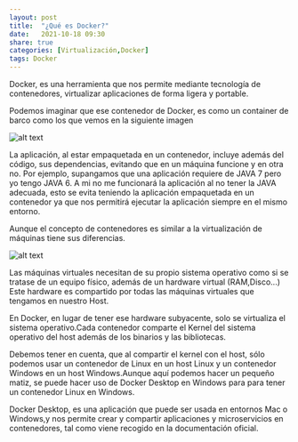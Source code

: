 ```yaml
---
layout: post
title:  "¿Qué es Docker?"
date:   2021-10-18 09:30
share: true
categories: [Virtualización,Docker]
tags: Docker
---
```

Docker, es una herramienta que nos permite mediante tecnología de contenedores, virtualizar aplicaciones de forma ligera y portable. 

Podemos imaginar que ese contenedor de Docker, es como un container de barco como los que vemos en la siguiente imagen

<img src="https://javi-rod.github.io/assets/images/20211018/containers.jpg" alt="alt text" />

La aplicación, al estar empaquetada en un contenedor, incluye además del código, sus dependencias, evitando que en un máquina funcione y en otra no. Por ejemplo, supangamos que una aplicación requiere de JAVA 7 pero yo tengo JAVA 6. A mi no me funcionará la aplicación al no tener la JAVA adecuada, esto se evita teniendo la aplicación empaquetada en un contenedor ya que nos permitirá ejecutar la aplicación siempre en el mismo entorno.

Aunque el concepto de contenedores es similar a la virtualización de máquinas tiene sus diferencias.

<img src="https://javi-rod.github.io/assets/images/20211018/Docker_VM.png" alt="alt text" />

Las máquinas virtuales necesitan de su propio sistema operativo como si se tratase de un equipo físico, además de un hardware virtual (RAM,Disco...) Este hardware es compartido por todas las máquinas virtuales que tengamos en nuestro Host.

En Docker, en lugar de tener ese hardware subyacente, solo se virtualiza el sistema operativo.Cada contenedor comparte el Kernel del sistema operativo del host además de los binarios y las bibliotecas.
 
Debemos tener en cuenta, que al compartir el kernel con el host, sólo podemos usar un contenedor de Linux en un host Linux y un contenedor Windows en un host Windows.Aunque aquí podemos hacer un pequeño matiz, se puede hacer uso de Docker Desktop en Windows para para tener un contenedor Linux en Windows. 

Docker Desktop, es una aplicación que puede ser usada en entornos Mac o Windows,y nos permite crear y compartir aplicaciones y microservicios en contenedores, tal como viene recogido en la documentación oficial.
